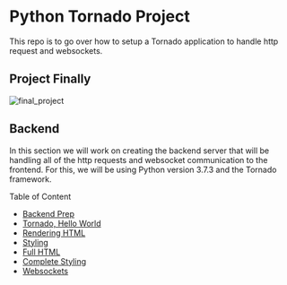 # Python Tornado Project

This repo is to go over how to setup a Tornado application to handle http request and websockets.  

## Project Finally

![final_project](https://user-images.githubusercontent.com/75044812/160307580-b01cf1d4-c82f-4832-81fe-1969698f51e4.png)  

## Backend

In this section we will work on creating the backend server that will be handling all of the http requests and websocket communication to the frontend. For this, we will be using Python version 3.7.3 and the Tornado framework.  

Table of Content  
- [Backend Prep](/docs/markdown/backend_prep.md)
- [Tornado, Hello World](/docs/markdown/tornado_hello_world.md)
- [Rendering HTML](/docs/markdown/rendering_html.md)
- [Styling](/docs/markdown/styling.md)
- [Full HTML](/docs/markdown/full_html.md)
- [Complete Styling](/docs/markdown/complete_styling.md)
- [Websockets](/docs/markdown/websockets.md)
